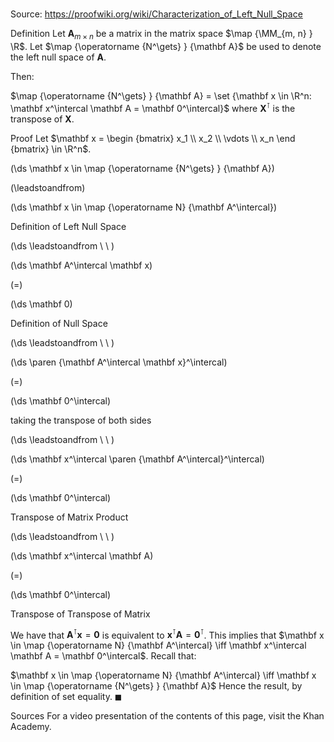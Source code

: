 # 

Source: https://proofwiki.org/wiki/Characterization_of_Left_Null_Space

Definition
Let $\mathbf A_{m \times n}$ be a matrix in the matrix space $\map {\MM_{m, n} } \R$.
Let $\map {\operatorname {N^\gets} } {\mathbf A}$ be used to denote the left null space of $\mathbf A$.

Then:

$\map {\operatorname {N^\gets} } {\mathbf A} = \set {\mathbf x \in \R^n: \mathbf x^\intercal \mathbf A = \mathbf 0^\intercal}$
where $\mathbf X^\intercal$ is the transpose of $\mathbf X$.


Proof
Let $\mathbf x = \begin {bmatrix} x_1 \\ x_2 \\ \vdots \\ x_n \end {bmatrix} \in \R^n$.














\(\ds \mathbf x \in \map {\operatorname {N^\gets} } {\mathbf A}\)

\(\leadstoandfrom\)







\(\ds \mathbf x \in \map {\operatorname N} {\mathbf A^\intercal}\)





Definition of Left Null Space








\(\ds \leadstoandfrom \ \ \)





\(\ds \mathbf A^\intercal \mathbf x\)

\(=\)







\(\ds \mathbf 0\)





Definition of Null Space








\(\ds \leadstoandfrom \ \ \)





\(\ds \paren {\mathbf A^\intercal \mathbf x}^\intercal\)

\(=\)







\(\ds \mathbf 0^\intercal\)





taking the transpose of both sides








\(\ds \leadstoandfrom \ \ \)





\(\ds \mathbf x^\intercal \paren {\mathbf A^\intercal}^\intercal\)

\(=\)







\(\ds \mathbf 0^\intercal\)





Transpose of Matrix Product








\(\ds \leadstoandfrom \ \ \)





\(\ds \mathbf x^\intercal \mathbf A\)

\(=\)







\(\ds \mathbf 0^\intercal\)





Transpose of Transpose of Matrix



We have that $\mathbf A^\intercal \mathbf x = \mathbf 0$ is equivalent to $\mathbf x^\intercal \mathbf A = \mathbf 0^\intercal$.
This implies that $\mathbf x \in \map {\operatorname N} {\mathbf A^\intercal} \iff \mathbf x^\intercal \mathbf A = \mathbf 0^\intercal$.
Recall that:

$\mathbf x \in \map {\operatorname N} {\mathbf A^\intercal} \iff \mathbf x \in \map {\operatorname {N^\gets} } {\mathbf A}$
Hence the result, by definition of set equality.
$\blacksquare$


Sources
For a video presentation of the contents of this page, visit the Khan Academy.




